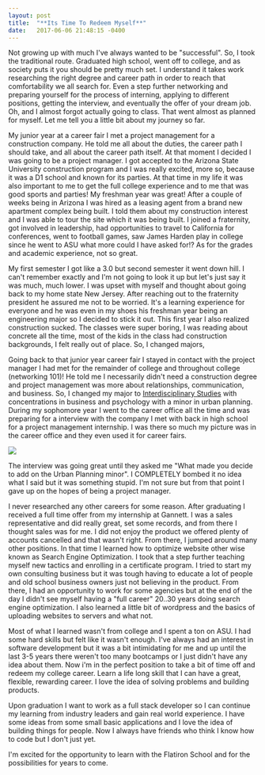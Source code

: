 ```yaml
---
layout: post
title:  "**Its Time To Redeem Myself**"
date:   2017-06-06 21:48:15 -0400
---
```


 
Not growing up with much I've always wanted to be "successful". So, I took the traditional route. Graduated high school, went off to college, and as society puts it you should be pretty much set. I understand it takes work researching the right degree and career path in order to reach that comfortability we all search for. Even a step further networking and preparing yourself for the process of interning, applying to different positions, getting the interview, and eventually the offer of your dream job. Oh, and I almost forgot actually going to class. That went almost as planned for myself. Let me tell you a little bit about my journey so far. 
 
My junior year at a career fair I met a project management for a construction company. He told me all about the duties, the career path I should take, and all about the career path itself. At that moment I decided I was going to be a project manager. I got accepted to the Arizona State University construction program and I was really excited, more so, because it was a D1 school and known for its parties. At that time in my life it was also important to me to get the full college experience and to me that was good sports and parties! My freshman year was great! After a couple of weeks being in Arizona I was hired as a leasing agent from a brand new apartment complex being built. I told them about my construction interest and I was able to tour the site which it was being built. I joined a fraternity, got involved in leadership, had opportunities to travel to California for conferences, went to football games, saw James Harden play in college since he went to ASU what more could I have asked for!? As for the grades and academic experience, not so great. 
 
My first semester I got like a 3.0 but second semester it went down hill. I can't remember exactly and I'm not going to look it up but let's just say it was much, much lower. I was upset with myself and thought about going back to my home state New Jersey. After reaching out to the fraternity president he assured me not to be worried. It's a learning experience for everyone and he was even in my shoes his freshman year being an engineering major so I decided to stick it out. This first year I also realized construction sucked. The classes were super boring, I was reading about concrete all the time, most of the kids in the class had construction backgrounds, I felt really out of place. So, I changed majors, 
 
Going back to that junior year career fair I stayed in contact with the project manager I had met for the remainder of college and throughout college (networking 101)! He told me I necessarily didn't need a construction degree and project management was more about relationships, communication, and business. So, I changed my major to [Interdisciplinary Studies](https://cisa.asu.edu/undergrad/proginfo/interdisciplinary-studieshttp://) with concentrations in business and psychology with a minor in urban planning. During my sophomore year I went to the career office all the time and was preparing for a interview with the company I met with back in high school for a project management internship. I was there so much my picture was in the career office and they even used it for career fairs. 
 
![](http://i.imgur.com/mv3T74v.jpg)

 
The interview was going great until they asked me "What made you decide to add on the Urban Planning minor". I COMPLETELY bombed it no idea what I said but it was something stupid. I'm not sure but from that point I gave up on the hopes of being a project manager. 
 
I never researched any other careers for some reason. After graduating I received a full time offer from my internship at Gannett. I was a sales representative and did really great, set some records, and from there I thought sales was for me. I did not enjoy the product we offered plenty of accounts cancelled and that wasn't right. From there, I jumped around many other positions. In that time I learned how to optimize website other wise known as Search Engine Optimization. I took that a step further teaching myself new tactics and enrolling in a certificate program. I tried to start my own consulting business but it was tough having to educate a lot of people and old school business owners just not believing in the product. From there, I had an opportunity to work for some agencies but at the end of the day I didn't see myself having a "full career" 20..30 years doing search engine optimization. I also learned a little bit of wordpress and the basics of uploading websites to servers and what not. 
 
Most of what I learned wasn't from college and I spent a ton on ASU. I had some hard skills but felt like it wasn't enough. I've always had an interest in software development but it was a bit intimidating for me and up until the last 3-5 years there weren't too many bootcamps or I just didn't have any idea about them. Now i'm in the perfect position to take a bit of time off and redeem my college career. Learn a life long skill that I can have a great, flexible, rewarding career. I love the idea of solving problems and building products. 
 
Upon graduation I want to work as a full stack developer so I can continue my learning from industry leaders and gain real world experience. I have some ideas from some small basic applications and I love the idea of building things for people. Now I always have friends who think I know how to code but I don't just yet. 
 
I'm excited for the opportunity to learn with the Flatiron School and for the possibilities for years to come. 

